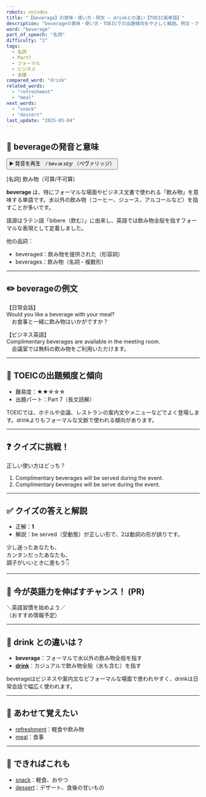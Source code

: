 ```yaml
---
robots: noindex
title: "【beverage】の意味・使い方・例文 ― drinkとの違い【TOEIC英単語】"
description: "beverageの意味・使い方・TOEICでの出題傾向をやさしく解説。例文・クイズ付きでdrinkとの違いもわかりやすく学べます。"
word: "beverage"
part_of_speech: "名詞"
difficulty: "2"
tags:
  - 名詞
  - Part7
  - フォーマル
  - ビジネス
  - 会議
compared_word: "drink"
related_words:
  - "refreshment"
  - "meal"
next_words:
  - "snack"
  - "dessert"
last_update: "2025-05-04"
---
```


## 🔰 beverageの発音と意味

<button class="play-audio" onclick="playTTS('beverage')">
  <span class="play-audio-main">
    ▶️ 発音を再生　/ˈbev.ər.ɪdʒ/
  </span>
  <span class="play-audio-sub">
    （ベヴァリッジ）
  </span>
</button>

[名詞] 飲み物（可算/不可算）

**beverage** は、特にフォーマルな場面やビジネス文書で使われる「飲み物」を意味する単語です。水以外の飲み物（コーヒー、ジュース、アルコールなど）を指すことが多いです。

語源はラテン語「bibere（飲む）」に由来し、英語では飲み物全般を指すフォーマルな表現として定着しました。

他の品詞：  
- beveraged：飲み物を提供された（形容詞）
- beverages：飲み物（名詞・複数形）

---

## ✏️ beverageの例文

【日常会話】  
Would you like a beverage with your meal?  
　お食事と一緒に飲み物はいかがですか？

【ビジネス英語】  
Complimentary beverages are available in the meeting room.  
　会議室では無料の飲み物をご利用いただけます。

---

## 🎯 TOEICの出題頻度と傾向

- 難易度：★★☆☆☆
- 出題パート：Part 7（長文読解）

TOEICでは、ホテルや会議、レストランの案内文やメニューなどでよく登場します。drinkよりもフォーマルな文脈で使われる傾向があります。

---

## ❓ クイズに挑戦！

正しい使い方はどっち？

1. Complimentary beverages will be served during the event.  
2. Complimentary beverages will be serve during the event.

---

## ✅ クイズの答えと解説

- 正解：**1**
- 解説：be served（受動態）が正しい形で、2は動詞の形が誤りです。

少し迷ったあなたも、  
カンタンだったあなたも、  
調子がいいときに進もう👇️

---

## 🚀 今が英語力を伸ばすチャンス！ (PR)

<div class="info-center">
＼英語習慣を始めよう／<br>  
（おすすめ情報予定）
</div>

---

## 🤔  drink との違いは？

- **beverage**：フォーマルで水以外の飲み物全般を指す
- **[drink](/word/drink)**：カジュアルで飲み物全般（水も含む）を指す

beverageはビジネスや案内文などフォーマルな場面で使われやすく、drinkは日常会話で幅広く使われます。

---

## 🧩 あわせて覚えたい

- [refreshment](/word/refreshment)：軽食や飲み物
- [meal](/word/meal)：食事

---

## 📖 できればこれも

- [snack](/word/snack)：軽食、おやつ
- [dessert](/word/dessert)：デザート、食後の甘いもの

<!-- cvid: aid19_bid13 -->
